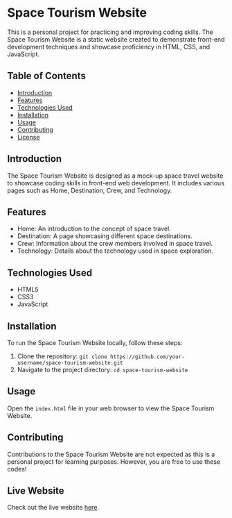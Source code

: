 # Space Tourism Website

This is a personal project for practicing and improving coding skills. The Space Tourism Website is a static website created to demonstrate front-end development techniques and showcase proficiency in HTML, CSS, and JavaScript.

## Table of Contents
- [Introduction](#introduction)
- [Features](#features)
- [Technologies Used](#technologies-used)
- [Installation](#installation)
- [Usage](#usage)
- [Contributing](#contributing)
- [License](#license)

## Introduction

The Space Tourism Website is designed as a mock-up space travel website to showcase coding skills in front-end web development. It includes various pages such as Home, Destination, Crew, and Technology.

## Features

- Home: An introduction to the concept of space travel.
- Destination: A page showcasing different space destinations.
- Crew: Information about the crew members involved in space travel.
- Technology: Details about the technology used in space exploration.

## Technologies Used

- HTML5
- CSS3
- JavaScript

## Installation

To run the Space Tourism Website locally, follow these steps:

1. Clone the repository: `git clone https://github.com/your-username/space-tourism-website.git`
2. Navigate to the project directory: `cd space-tourism-website`

## Usage

Open the `index.html` file in your web browser to view the Space Tourism Website.

## Contributing

Contributions to the Space Tourism Website are not expected as this is a personal project for learning purposes.
However, you are free to use these codes!




## Live Website

Check out the live website [here](https://sacetourismwebsite.netlify.app/).